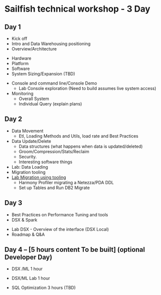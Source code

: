 # Sailfish technical workshop - 3 Day

## Day 1   
*	Kick off
*	Intro and Data Warehousing positioning
*	Overview/Architecture
   - Hardware
   -	Platform
   -	Software
   -	System Sizing/Expansion (TBD)
*	Console and command line/Console Demo
  	* Lab Console exploration (Need to build assumes live system access)
* Monitoring
    - Overall System
    - Individual Query (explain plans)

## Day 2
*	Data Movement
	- Etl, Loading Methods and Utils, load rate and Best Practices
* Data Update/Delete
  - Data structures (what happens when data is updated/deleted)
  - Groom/Compression/Stats/Reclaim
  - Security.
  - Interesting software things
* Lab: Data Loading   
*	Migration tooling
* [Lab Migration using tooling](Labs/MigrationTooling/Readme.md)
  - Harmony Profiler migrating a Netezza/PDA DDL
  - Set up Tables and Run DB2 Migrate

## Day 3
*	Best Practices on Performance Tuning and tools
*	DSX & Spark
  -	Lab DSX  - Overview of the interface (DSX Local)
-	Roadmap & Q&A  

## Day 4 – [5  hours content To be built] (optional Developer Day)
* DSX /ML 1 hour
 -	DSX/ML Lab 1 hour
*	SQL Optimization 3 hours (TBD)

